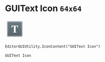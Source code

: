 # GUIText Icon `64x64`
<img src="/img/GUIText%20Icon.png" width=64 height=64>

``` CSharp
EditorGUIUtility.IconContent("GUIText Icon")
```
```
GUIText Icon
```
